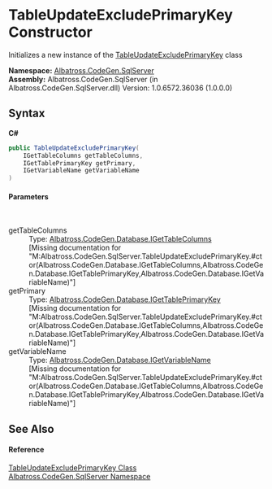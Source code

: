 # TableUpdateExcludePrimaryKey Constructor 
 

Initializes a new instance of the <a href="5614C429.md">TableUpdateExcludePrimaryKey</a> class

**Namespace:**&nbsp;<a href="9727DDEC.md">Albatross.CodeGen.SqlServer</a><br />**Assembly:**&nbsp;Albatross.CodeGen.SqlServer (in Albatross.CodeGen.SqlServer.dll) Version: 1.0.6572.36036 (1.0.0.0)

## Syntax

**C#**<br />
``` C#
public TableUpdateExcludePrimaryKey(
	IGetTableColumns getTableColumns,
	IGetTablePrimaryKey getPrimary,
	IGetVariableName getVariableName
)
```


#### Parameters
&nbsp;<dl><dt>getTableColumns</dt><dd>Type: <a href="5B003BE5.md">Albatross.CodeGen.Database.IGetTableColumns</a><br />\[Missing <param name="getTableColumns"/> documentation for "M:Albatross.CodeGen.SqlServer.TableUpdateExcludePrimaryKey.#ctor(Albatross.CodeGen.Database.IGetTableColumns,Albatross.CodeGen.Database.IGetTablePrimaryKey,Albatross.CodeGen.Database.IGetVariableName)"\]</dd><dt>getPrimary</dt><dd>Type: <a href="E6BEDFFE.md">Albatross.CodeGen.Database.IGetTablePrimaryKey</a><br />\[Missing <param name="getPrimary"/> documentation for "M:Albatross.CodeGen.SqlServer.TableUpdateExcludePrimaryKey.#ctor(Albatross.CodeGen.Database.IGetTableColumns,Albatross.CodeGen.Database.IGetTablePrimaryKey,Albatross.CodeGen.Database.IGetVariableName)"\]</dd><dt>getVariableName</dt><dd>Type: <a href="8022CD59.md">Albatross.CodeGen.Database.IGetVariableName</a><br />\[Missing <param name="getVariableName"/> documentation for "M:Albatross.CodeGen.SqlServer.TableUpdateExcludePrimaryKey.#ctor(Albatross.CodeGen.Database.IGetTableColumns,Albatross.CodeGen.Database.IGetTablePrimaryKey,Albatross.CodeGen.Database.IGetVariableName)"\]</dd></dl>

## See Also


#### Reference
<a href="5614C429.md">TableUpdateExcludePrimaryKey Class</a><br /><a href="9727DDEC.md">Albatross.CodeGen.SqlServer Namespace</a><br />